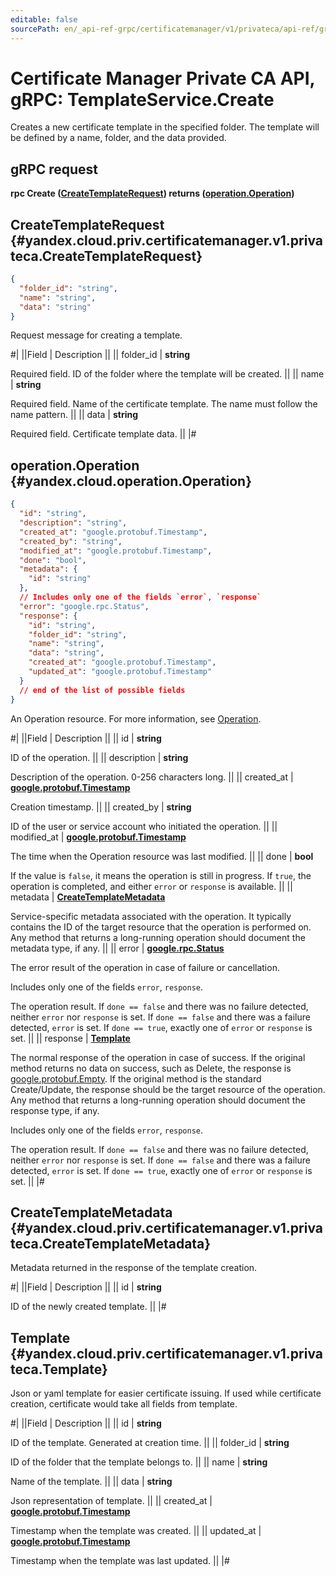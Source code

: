```yaml
---
editable: false
sourcePath: en/_api-ref-grpc/certificatemanager/v1/privateca/api-ref/grpc/Template/create.md
---
```


# Certificate Manager Private CA API, gRPC: TemplateService.Create

Creates a new certificate template in the specified folder.
The template will be defined by a name, folder, and the data provided.

## gRPC request

**rpc Create ([CreateTemplateRequest](#yandex.cloud.priv.certificatemanager.v1.privateca.CreateTemplateRequest)) returns ([operation.Operation](#yandex.cloud.operation.Operation))**

## CreateTemplateRequest {#yandex.cloud.priv.certificatemanager.v1.privateca.CreateTemplateRequest}

```json
{
  "folder_id": "string",
  "name": "string",
  "data": "string"
}
```

Request message for creating a template.

#|
||Field | Description ||
|| folder_id | **string**

Required field. ID of the folder where the template will be created. ||
|| name | **string**

Required field. Name of the certificate template.
The name must follow the name pattern. ||
|| data | **string**

Required field. Certificate template data. ||
|#

## operation.Operation {#yandex.cloud.operation.Operation}

```json
{
  "id": "string",
  "description": "string",
  "created_at": "google.protobuf.Timestamp",
  "created_by": "string",
  "modified_at": "google.protobuf.Timestamp",
  "done": "bool",
  "metadata": {
    "id": "string"
  },
  // Includes only one of the fields `error`, `response`
  "error": "google.rpc.Status",
  "response": {
    "id": "string",
    "folder_id": "string",
    "name": "string",
    "data": "string",
    "created_at": "google.protobuf.Timestamp",
    "updated_at": "google.protobuf.Timestamp"
  }
  // end of the list of possible fields
}
```

An Operation resource. For more information, see [Operation](/docs/api-design-guide/concepts/operation).

#|
||Field | Description ||
|| id | **string**

ID of the operation. ||
|| description | **string**

Description of the operation. 0-256 characters long. ||
|| created_at | **[google.protobuf.Timestamp](https://developers.google.com/protocol-buffers/docs/reference/google.protobuf#timestamp)**

Creation timestamp. ||
|| created_by | **string**

ID of the user or service account who initiated the operation. ||
|| modified_at | **[google.protobuf.Timestamp](https://developers.google.com/protocol-buffers/docs/reference/google.protobuf#timestamp)**

The time when the Operation resource was last modified. ||
|| done | **bool**

If the value is `false`, it means the operation is still in progress.
If `true`, the operation is completed, and either `error` or `response` is available. ||
|| metadata | **[CreateTemplateMetadata](#yandex.cloud.priv.certificatemanager.v1.privateca.CreateTemplateMetadata)**

Service-specific metadata associated with the operation.
It typically contains the ID of the target resource that the operation is performed on.
Any method that returns a long-running operation should document the metadata type, if any. ||
|| error | **[google.rpc.Status](https://cloud.google.com/tasks/docs/reference/rpc/google.rpc#status)**

The error result of the operation in case of failure or cancellation.

Includes only one of the fields `error`, `response`.

The operation result.
If `done == false` and there was no failure detected, neither `error` nor `response` is set.
If `done == false` and there was a failure detected, `error` is set.
If `done == true`, exactly one of `error` or `response` is set. ||
|| response | **[Template](#yandex.cloud.priv.certificatemanager.v1.privateca.Template)**

The normal response of the operation in case of success.
If the original method returns no data on success, such as Delete,
the response is [google.protobuf.Empty](https://developers.google.com/protocol-buffers/docs/reference/google.protobuf#google.protobuf.Empty).
If the original method is the standard Create/Update,
the response should be the target resource of the operation.
Any method that returns a long-running operation should document the response type, if any.

Includes only one of the fields `error`, `response`.

The operation result.
If `done == false` and there was no failure detected, neither `error` nor `response` is set.
If `done == false` and there was a failure detected, `error` is set.
If `done == true`, exactly one of `error` or `response` is set. ||
|#

## CreateTemplateMetadata {#yandex.cloud.priv.certificatemanager.v1.privateca.CreateTemplateMetadata}

Metadata returned in the response of the template creation.

#|
||Field | Description ||
|| id | **string**

ID of the newly created template. ||
|#

## Template {#yandex.cloud.priv.certificatemanager.v1.privateca.Template}

Json or yaml template for easier certificate issuing. If used while certificate creation, certificate would take all fields from template.

#|
||Field | Description ||
|| id | **string**

ID of the template. Generated at creation time. ||
|| folder_id | **string**

ID of the folder that the template belongs to. ||
|| name | **string**

Name of the template. ||
|| data | **string**

Json representation of template. ||
|| created_at | **[google.protobuf.Timestamp](https://developers.google.com/protocol-buffers/docs/reference/google.protobuf#timestamp)**

Timestamp when the template was created. ||
|| updated_at | **[google.protobuf.Timestamp](https://developers.google.com/protocol-buffers/docs/reference/google.protobuf#timestamp)**

Timestamp when the template was last updated. ||
|#